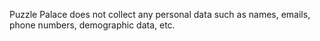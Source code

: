 Puzzle Palace does not collect any personal data such as names, emails, phone numbers, demographic data, etc.